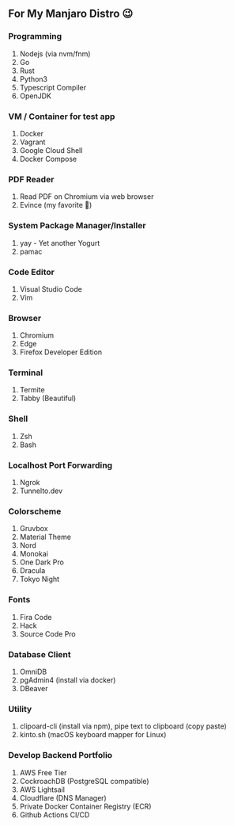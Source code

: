 ## For My Manjaro Distro :wink:	

### Programming
1. Nodejs (via nvm/fnm)
2. Go
3. Rust
4. Python3
5. Typescript Compiler
6. OpenJDK

### VM / Container for test app
1. Docker
2. Vagrant
3. Google Cloud Shell
4. Docker Compose

### PDF Reader
1. Read PDF on Chromium via web browser
2. Evince (my favorite :star_struck:)

### System Package Manager/Installer
1. yay - Yet another Yogurt 
2. pamac

### Code Editor
1. Visual Studio Code
2. Vim

### Browser
1. Chromium
2. Edge
3. Firefox Developer Edition

### Terminal
1. Termite
2. Tabby (Beautiful)

### Shell
1. Zsh
2. Bash

### Localhost Port Forwarding
1. Ngrok
2. Tunnelto.dev

### Colorscheme
1. Gruvbox
2. Material Theme
3. Nord 
4. Monokai
5. One Dark Pro
6. Dracula
7. Tokyo Night

### Fonts
1. Fira Code
2. Hack
3. Source Code Pro

### Database Client
1. OmniDB
2. pgAdmin4 (install via docker)
3. DBeaver

### Utility
1. clipoard-cli (install via npm), pipe text to clipboard (copy paste)
2. kinto.sh (macOS keyboard mapper for Linux)

### Develop Backend Portfolio
1. AWS Free Tier 
2. CockroachDB (PostgreSQL compatible)
3. AWS Lightsail
4. Cloudflare (DNS Manager)
5. Private Docker Container Registry (ECR)
6. Github Actions CI/CD
